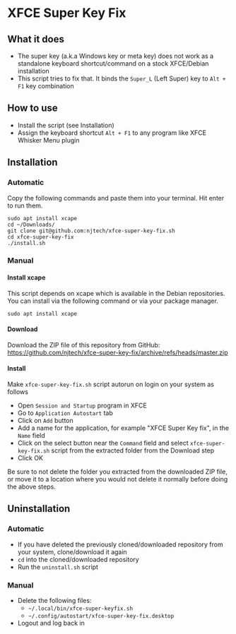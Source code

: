 # XFCE Super Key Fix

## What it does
- The super key (a.k.a Windows key or meta key) does not work as a standalone keyboard shortcut/command on a stock XFCE/Debian installation
- This script tries to fix that. It binds the `Super_L` (Left Super) key to `Alt + F1` key combination

## How to use
- Install the script (see Installation)
- Assign the keyboard shortcut `Alt + F1` to any program like XFCE Whisker Menu plugin

## Installation

### Automatic
Copy the following commands and paste them into your terminal. Hit enter to run them.
```
sudo apt install xcape
cd ~/Downloads/
git clone git@github.com:njtech/xfce-super-key-fix.sh
cd xfce-super-key-fix
./install.sh
```

### Manual

#### Install xcape

This script depends on xcape which is available in the Debian repositories. You can install via the following command or via your package manager.
```
sudo apt install xcape
```

#### Download
Download the ZIP file of this repository from GitHub: https://github.com/njtech/xfce-super-key-fix/archive/refs/heads/master.zip 

#### Install
Make `xfce-super-key-fix.sh` script autorun on login on your system as follows
- Open `Session and Startup` program in XFCE
- Go to `Application Autostart` tab
- Click on `Add` button
- Add a name for the application, for example "XFCE Super Key fix", in the `Name` field
- Click on the select button near the `Command` field and select `xfce-super-key-fix.sh` script from the extracted folder from the Download step
- Click OK

Be sure to not delete the folder you extracted from the downloaded ZIP file, or move it to a location where you would not delete it normally before doing the above steps.

## Uninstallation

### Automatic
- If you have deleted the previously cloned/downloaded repository from your system, clone/download it again
- `cd` into the cloned/downloaded repository
- Run the `uninstall.sh` script

### Manual
- Delete the following files:
    - `~/.local/bin/xfce-super-keyfix.sh`
    - `~/.config/autostart/xfce-super-key-fix.desktop`
- Logout and log back in
